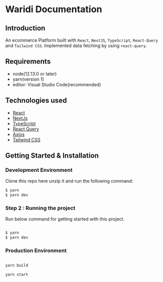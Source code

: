 # Waridi Documentation

## Introduction

An ecommerce Platform built with `React`, `NextJS`, `TypeScript`, `React-Query` and `Tailwind CSS`. Implemented data fetching by using `react-query`.

## Requirements

- node(12.13.0 or later)
- yarn(version 1)
- editor: Visual Studio Code(recommended)

## Technologies used

- [React](https://reactjs.org/)
- [NextJs](https://nextjs.org/)
- [TypeScript](https://www.typescriptlang.org/)
- [React Query](https://react-query.tanstack.com/)
- [Axios](https://axios-http.com/)
- [Tailwind CSS](https://tailwindcss.com/)

## Getting Started & Installation

### Development Environment

Clone  this repo here unzip it and run the following command:

```bash
$ yarn
$ yarn dev 
```

### Step 2 : Running the project

Run below command for getting started with this project.

```bash

$ yarn
$ yarn dev
```

### Production Environment

```bash

yarn build

yarn start
```


